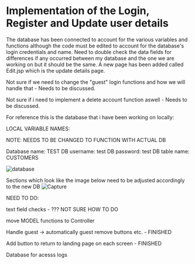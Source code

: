 # Implementation of the Login, Register and Update user details

The database has been connected to account for the various variables and functions although the code must be edited to account for the database's login credentials and name.
Need to double check the data fields for differences if any occurred between my database and the one we are working on but it should be the same.
A new page has been added called Edit.jsp which is the update details page.

Not sure if we need to change the "guest" login functions and how we will handle that - Needs to be discussed.

Not sure if i need to implement a delete account function aswell - Needs to be discussed.

For reference this is the database that i have been working on locally:

LOCAL VARIABLE NAMES:

NOTE: NEEDS TO BE CHANGED TO FUNCTION WITH ACTUAL DB

Database name: TEST
DB username: test
DB password: test
DB table name: CUSTOMERS


![database](https://user-images.githubusercontent.com/126222338/236108652-00a27f86-a823-4cea-ad9c-259618343ffc.PNG)


Sections which look like the image below need to be adjusted accordingly to the new DB
![Capture](https://user-images.githubusercontent.com/126222338/236109019-f0e00ebc-037f-4a71-aac1-7b23dfa0e217.PNG)


NEED TO DO:

text field checks - ??? NOT SURE HOW TO DO

move MODEL functions to Controller

Handle guest -> automatically guest remove buttons etc. - FINISHED

Add button to return to landing page on each screen - FINISHED

Database for acesss logs

